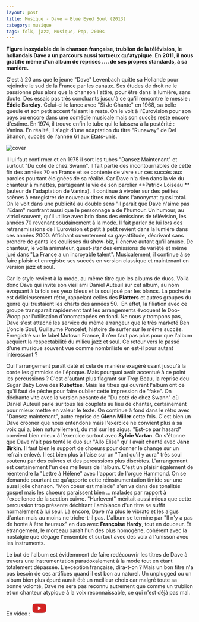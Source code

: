 ```yaml
---
layout: post
title: Musique - Dave – Blue Eyed Soul (2013)
category: musique
tags: folk, jazz, Musique, Pop, 2010s
---
```

**Figure inoxydable de la chanson française, trublion de la télévision, le hollandais Dave a un parcours aussi tortueux qu'atypique. En 2011, il nous gratifie même d'un album de reprises .... de ses propres standards, à sa manière.**

C'est à 20 ans que le jeune "Dave" Levenbach quitte sa Hollande pour rejoindre le sud de la France par les canaux. Ses études de droit ne le passionne plus alors que la chanson l'attire, pour être dans la lumière, sans doute. Des essais pas très concluants jusqu'à ce qu'il rencontre le messie : **Eddie Barclay**. Celui-ci le lance avec "Si Je Chante" en 1968, sa belle gueule et son petit accent faisant le reste. On le voit à l'Eurovision pour son pays ou encore dans une comédie musicale mais son succès reste encore d'estime. En 1974, il trouve enfin le tube qui le laissera à la postérité : Vanina. En réalité, il s'agit d'une adaptation du titre "Runaway" de Del Shanon, succès de l'année 61 aux Etats-unis.

![cover](https://filedn.eu/llqi9IBxlYouGRXYG2xlROb/img/2013/daveblue.jpg)

Il lui faut confirmer et en 1975 il sort les tubes "Dansez Maintenant" et surtout "Du coté de chez Swann". Il fait partie des incontournables de cette fin des années 70 en France et se contente de vivre sur ces succès aux paroles pourtant éloignées de sa réalité. Car Dave n'a rien dans la vie du chanteur à minettes, partageant la vie de son parolier **Patrick Loiseau **(auteur de l'adaptation de Vanina). Il continue à vivoter sur des petites scènes à enregistrer de nouveaux titres mais dans l'anonymat quasi total. On le voit dans une publicité au double sens "Il paraît que Dave n'aime pas l'Edam" montrant aussi que le personnage a de l'humour. Un humour, au vitriol souvent, qu'il utilise avec brio dans des émissions de télévision, les années 70 revenant soudainement à la mode. Il fait parler de lui lors des retransmissions de l'Eurovision et petit à petit revient dans la lumière dans ces années 2000. Affichant ouvertement sa gay-attitude, décrivant sans prendre de gants les coulisses du show-biz, il énerve autant qu'il amuse. De chanteur, le voilà animateur, guest-star des émissions de variété et même juré dans "La France a un incroyable talent". Musicalement, il continue à se faire plaisir et enregistre ses succès en version classique et maintenant en version jazz et soul.

Car le style revient à la mode, au même titre que les albums de duos. Voilà donc Dave qui invite son vieil ami Daniel Auteuil sur cet album, au nom évoquant à la fois ses yeux bleus et la soul joué par les blancs. La pochette est délicieusement rétro, rappelant celles des **Platters** et autres groupes du genre qui trustaient les charts des années 50.  En effet, la filiation avec ce groupe transparait rapidement tant les arrangements évoquent le Doo-Woop par l'utilisation d'onomatopées en fond. Ne nous y trompons pas, Dave s'est attaché les service du même arrangeur que le très marketé Ben L'oncle Soul, Guillaume Poncelet, histoire de surfer sur le même succès. Enregistré sur le label Motown France, il n'en faut pas plus pour que l'album acquiert la respectabilité du milieu jazz et soul. Ce retour vers le passé d'une musique souvent vue comme nombriliste en est-il pour autant intéressant ?

Oui l'arrangement paraît daté et cela de manière exagéré usant jusqu'à la corde les gimmicks de l'époque. Mais pourquoi avoir accentué à ce point les percussions ? C'est d'autant plus flagrant sur Trop Beau, la reprise deu Sugar Baby Love des **Rubettes**. Mais les titres qui ouvrent l'album ont ce qu'il faut de pèche pour faire oublier cette impression de "fake". On déchante vite avec la version pesante de "Du coté de chez Swann" où Daniel Auteuil parle sur tous les couplets au lieu de chanter, certainement pour mieux mettre en valeur le texte. On continue à fond dans le rétro avec "Dansez maintenant", autre reprise de **Glenn Miller** cette fois. C'est bien un Dave crooner que nous entendons mais l'exercice ne convient plus à sa voix qui a, bien naturellement, du mal sur les aigus. "Est-ce par hasard" convient bien mieux à l'exercice surtout avec **Sylvie Vartan**. On s'étonne que Dave n'ait pas tenté le duo sur "Allo Elisa" qu'il avait chanté avec **Jane Birkin**. Il faut bien le support de choeurs pour donner le change sur un refrain enlevé. Il est bien plus à l'aise sur un "Tant qu'il y aura" très soul soutenu par des cuivres et des percussions plus discrètes. L'arrangement est certainement l'un des meilleurs de l'album. C'est un plaisir également de réentendre la "Lettre à Hélène" avec l'apport de l'orgue Hammond. On se demande pourtant ce qu'apporte cette réinstrumentation timide sur une aussi jolie chanson. "Mon coeur est malade" s'en va dans des tonalités gospel mais les choeurs paraissent bien ... malades par rapport à l'excellence de la section cuivre. "Hurlevent" méritait aussi mieux que cette percussion trop présente déchirant l'ambiance d'un titre se suffit normalement à lui seul. Là encore, Dave n'a plus le vibrato et les aigus d'antan mais au moins ne triche-t-il pas. L'album se termine par "Il n'y a pas de honte à être heureux" en duo avec **Françoise Hardy**, tout en douceur. Et étrangement, le morceau paraît l'un des plus homogène, cohérent avec la nostalgie que dégage l'ensemble et surtout avec des voix à l'unisson avec les instruments.

Le but de l'album est évidemment de faire redécouvrir les titres de Dave à travers une instrumentation paradoxalement à la mode tout en étant totalement dépassée. L'exception française, dira-t-on ? Mais un bon titre n'a pas besoin de ces artifices quand il est bon au naturel. Un unplugged ou un album bien plus épuré aurait été un meilleur choix car malgré toute sa bonne volonté, Dave ne sera pas reconnu autrement que comme un trublion et un chanteur atypique à la voix reconnaissable, ce qui n'est déjà pas mal.

En video : [![video](/images/youtube.png)](https://www.youtube.com/watch?v=d3_Sd2N1SFc)
